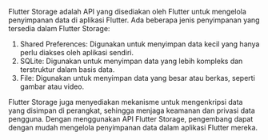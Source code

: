 Flutter Storage adalah API yang disediakan oleh Flutter untuk mengelola penyimpanan data di aplikasi Flutter. Ada beberapa jenis penyimpanan yang tersedia dalam Flutter Storage:
  1. Shared Preferences: Digunakan untuk menyimpan data kecil yang hanya perlu diakses oleh aplikasi sendiri.
  2. SQLite: Digunakan untuk menyimpan data yang lebih kompleks dan terstruktur dalam basis data.
  3. File: Digunakan untuk menyimpan data yang besar atau berkas, seperti gambar atau video.
  
Flutter Storage juga menyediakan mekanisme untuk mengenkripsi data yang disimpan di perangkat, sehingga menjaga keamanan dan privasi data pengguna. Dengan menggunakan API Flutter Storage, pengembang dapat dengan mudah mengelola penyimpanan data dalam aplikasi Flutter mereka.
